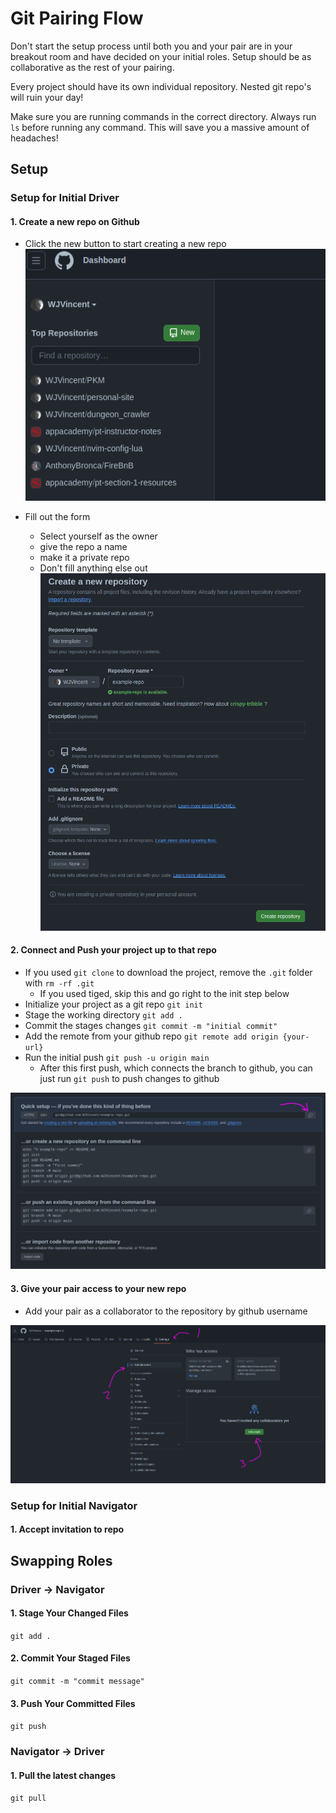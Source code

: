 # Git Pairing Flow

Don't start the setup process until both you and your pair are in your breakout room and have decided on your initial roles. Setup should be as collaborative as the rest of your pairing.

Every project should have its own individual repository. Nested git repo's will ruin your day!

Make sure you are running commands in the correct directory. Always run `ls` before running any command. This will save you a massive amount of headaches!

## Setup

### Setup for Initial Driver

#### 1. Create a new repo on Github

- Click the new button to start creating a new repo
![new repo](./images/new_repo.png)

- Fill out the form
    - Select yourself as the owner
    - give the repo a name
    - make it a private repo
    - Don't fill anything else out
![create repo](./images/create_repo_form.png)

#### 2. Connect and Push your project up to that repo

- If you used `git clone` to download the project, remove the `.git` folder with `rm -rf .git`
    - If you used tiged, skip this and go right to the init step below
- Initialize your project as a git repo `git init`
- Stage the working directory `git add .`
- Commit the stages changes `git commit -m "initial commit"`
- Add the remote from your github repo `git remote add origin {your-url}`
- Run the initial push `git push -u origin main`
    - After this first push, which connects the branch to github, you can just run `git push` to push changes to github

![git url](./images/github_url.png)

#### 3. Give your pair access to your new repo

- Add your pair as a collaborator to the repository by github username

![collab settings](./images/collaborator_setting.png)


### Setup for Initial Navigator

#### 1. Accept invitation to repo

## Swapping Roles

### Driver -> Navigator

#### 1. Stage Your Changed Files

`git add .`

#### 2. Commit Your Staged Files

`git commit -m "commit message"`

#### 3. Push Your Committed Files

`git push`

### Navigator -> Driver

#### 1. Pull the latest changes

`git pull`